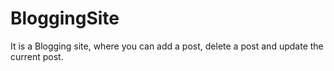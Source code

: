 # BloggingSite
It is a Blogging site, where you can add a post, delete a post and update the current post.
